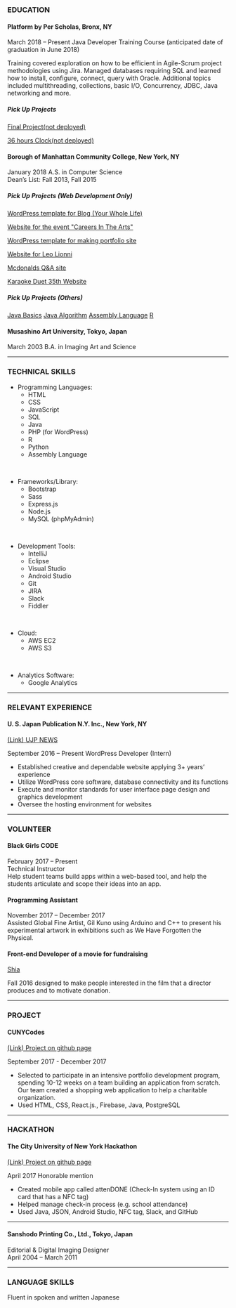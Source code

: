 ### EDUCATION
#### Platform by Per Scholas, Bronx, NY
March 2018 – Present Java Developer Training Course (anticipated date of graduation in June 2018)

Training covered exploration on how to be efficient in Agile-Scrum project methodologies using Jira. Managed databases requiring SQL and learned how to install, configure, connect, query with Oracle. Additional topics included multithreading, collections, basic I/O, Concurrency, JDBC, Java networking and more. 

##### Pick Up Projects
[Final Project(not deployed)](https://github.com/sayaka-tamura/PerScholas_JavaDeveloper/tree/master/finalCaseStudies_springMVC)

[36 hours Clock(not deployed)](https://github.com/sayaka-tamura/PerScholas_JavaDeveloper/tree/master/Week9_HTML/MyProject_ClockLong)

#### Borough of Manhattan Community College, New York, NY
January 2018 A.S. in Computer Science  
Dean’s List: Fall 2013, Fall 2015

##### Pick Up Projects (Web Development Only)

[WordPress template for Blog (Your Whole Life)](https://github.com/sayaka-tamura/WPtemplate_YourWholeLife/commits/master)

[Website for the event "Careers In The Arts"](https://github.com/sayaka-tamura/CareersInTheArts_Responsive)

[WordPress template for making portfolio site](https://github.com/sayaka-tamura/WPtemplate_Portfolio)

[Website for Leo Lionni](https://github.com/sayaka-tamura/leolionni_Portfolio)

[Mcdonalds Q&A site](https://github.com/sayaka-tamura/mcdonaldsQandA)

[Karaoke Duet 35th Website](https://github.com/sayaka-tamura/KaraokeDuet_Website)

##### Pick Up Projects (Others)
[Java Basics](https://github.com/sayaka-tamura/java)
[Java Algorithm](https://github.com/sayaka-tamura/algorithm_Java)
[Assembly Language](https://github.com/sayaka-tamura/AssemblyLanguage-MASM)
[R](https://github.com/sayaka-tamura/R)

#### Musashino Art University, Tokyo, Japan
March 2003 B.A. in Imaging Art and Science 

*****   

### TECHNICAL SKILLS
* Programming Languages: 
    * HTML
    * CSS
    * JavaScript
    * SQL
    * Java
    * PHP (for WordPress)
    * R
    * Python
    * Assembly Language
<br />  

* Frameworks/Library: 
    * Bootstrap
    * Sass
    * Express.js
    * Node.js
    * MySQL (phpMyAdmin)  
<br />  

* Development Tools: 
    * IntelliJ
    * Eclipse
    * Visual Studio
    * Android Studio
    * Git
    * JIRA
    * Slack
    * Fiddler  
<br />  

* Cloud: 
    * AWS EC2
    * AWS S3
<br />  

* Analytics Software: 
    * Google Analytics  

*****  

### RELEVANT EXPERIENCE
#### U. S. Japan Publication N.Y. Inc., New York, NY

[(Link) UJP NEWS](https://ujpdb.com/)

September 2016 – Present
WordPress Developer (Intern)
* Established creative and dependable website applying 3+ years’ experience
* Utilize WordPress core software, database connectivity and its functions  
* Execute and monitor standards for user interface page design and graphics development
* Oversee the hosting environment for websites  

---------------------------------------  

### VOLUNTEER
#### Black Girls CODE
February 2017 – Present  
Technical Instructor  
Help student teams build apps within a web-based tool, and help the students articulate and scope their ideas into an app. 
 
#### Programming Assistant  
November 2017 – December 2017  
Assisted Global Fine Artist, Gil Kuno using Arduino and C++ to present his experimental artwork in exhibitions such as We Have Forgotten the Physical.  

#### Front-end Developer of a movie for fundraising
[Shia](https://www.sayaka-tmr.com/works/shia-movie/)

Fall 2016
designed to make people interested in the film that a director produces and to motivate donation.

---------------------------------------  

### PROJECT 
#### CUNYCodes  

[(Link) Project on github page](https://github.com/CUNYTech/closetShare)

September 2017 - December 2017  
* Selected to participate in an intensive portfolio development program, spending 10-12 weeks on a team building an application from scratch. Our team created a shopping web application to help a charitable organization.
* Used HTML, CSS, React.js., Firebase, Java, PostgreSQL 

---------------------------------------  

### HACKATHON
#### The City University of New York Hackathon  

[(Link) Project on github page](https://github.com/Nukki/attenDONE)

April 2017                                                                                                                             Honorable mention  
* Created mobile app called attenDONE (Check-In system using an ID card that has a NFC tag)
* Helped manage check-in process (e.g. school attendance)
* Used Java, JSON, Android Studio, NFC tag, Slack, and GitHub  

---------------------------------------  
 
#### Sanshodo Printing Co., Ltd., Tokyo, Japan
Editorial & Digital Imaging Designer  
April 2004 – March 2011  

---------------------------------------  

### LANGUAGE SKILLS
Fluent in spoken and written Japanese
